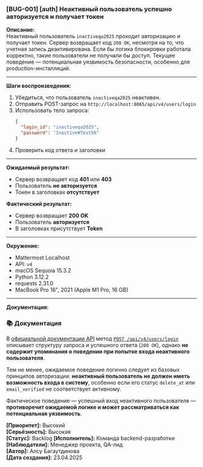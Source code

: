 ### [BUG-001] [auth] Неактивный пользователь успешно авторизуется и получает токен

**Описание:**  
Неактивный пользователь `inactiveqa2025` проходит авторизацию и получает токен. Сервер возвращает код `200 OK`, несмотря на то, что учетная запись деактивирована. Если бы логика блокировки работала корректно, такие пользователи не получали бы доступ. Текущее поведение — потенциальная уязвимость безопасности, особенно для production-инсталляций.

---

**Шаги воспроизведения:**

1. Убедиться, что пользователь `inactiveqa2025` неактивен.
2. Отправить POST-запрос на `http://localhost:8065/api/v4/users/login`
3. Использовать тело запроса:
   ```json
   {
     "login_id": "inactiveqa2025",
     "password": "Inactive#Test56"
   }
   ```
4. Проверить код ответа и заголовки

---

**Ожидаемый результат:**
- Сервер возвращает код **401** или **403**
- Пользователь **не авторизуется**
- Токен в заголовках **отсутствует**

**Фактический результат:**
- Сервер возвращает **200 OK**
- Пользователь **авторизуется**
- В заголовках присутствует **Token**

---

**Окружение:**
- Mattermost Localhost 
- API: `v4`
- macOS Sequoia 15.3.2
- Python 3.12.2
- requests 2.31.0
- MacBook Pro 16", 2021 (Apple M1 Pro, 16 GB)

---

**Документация:**
### 📚 Документация

В [официальной документации API](https://developers.mattermost.com/api-documentation/) метод [`POST /api/v4/users/login`](https://developers.mattermost.com/api/rest-api/v4/#operation/Login) описывает структуру запроса и успешного ответа (`200 OK`), однако **не содержит упоминания о поведении при попытке входа неактивного пользователя**.

Тем не менее, ожидаемое поведение логично следует из базовых принципов авторизации: **неактивный пользователь не должен иметь возможность входа в систему**, особенно если его статус `delete_at` или `email_verified` не соответствует активному.

Фактическое поведение — успешный вход неактивного пользователя — **противоречит ожидаемой логике и может рассматриваться как потенциальная уязвимость**.

**[Приоритет]:** Высокий  
**[Серьёзность]:** Высокая  
**[Статус]:** Backlog
**[Исполнитель]:** Команда backend-разработки  
**[Наблюдатели]:** Менеджер проекта, QA-лид  
**[Автор]:** Алсу Багаутдинова  
**[Дата создания]:** 23.04.2025

